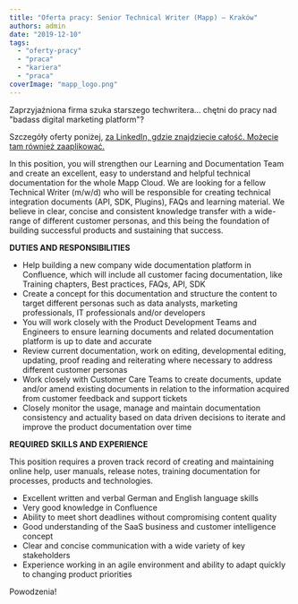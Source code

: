 ```yaml
---
title: "Oferta pracy: Senior Technical Writer (Mapp) – Kraków"
authors: admin
date: "2019-12-10"
tags:
  - "oferty-pracy"
  - "praca"
  - "kariera"
  - "praca"
coverImage: "mapp_logo.png"
---
```


Zaprzyjaźniona firma szuka starszego techwritera... chętni do pracy nad "badass
digital marketing platform"?

Szczegóły oferty poniżej,
[za LinkedIn, gdzie znajdziecie całość. Możecie tam również zaaplikować.](https://www.linkedin.com/jobs/view/1595408504/)

In this position, you will strengthen our Learning and Documentation Team and
create an excellent, easy to understand and helpful technical documentation for
the whole Mapp Cloud. We are looking for a fellow Technical Writer (m/w/d) who
will be responsible for creating technical integration documents (API, SDK,
Plugins), FAQs and learning material. We believe in clear, concise and
consistent knowledge transfer with a wide-range of different customer personas,
and this being the foundation of building successful products and sustaining
that success.

**DUTIES AND RESPONSIBILITIES**

- Help building a new company wide documentation platform in Confluence, which
  will include all customer facing documentation, like Training chapters, Best
  practices, FAQs, API, SDK
- Create a concept for this documentation and structure the content to target
  different personas such as data analysts, marketing professionals, IT
  professionals and/or developers
- You will work closely with the Product Development Teams and Engineers to
  ensure learning documents and related documentation platform is up to date and
  accurate
- Review current documentation, work on editing, developmental editing,
  updating, proof reading and reiterating where necessary to address different
  customer personas
- Work closely with Customer Care Teams to create documents, update and/or amend
  existing documents in relation to the information acquired from customer
  feedback and support tickets
- Closely monitor the usage, manage and maintain documentation consistency and
  actuality based on data driven decisions to iterate and improve the product
  documentation over time

**REQUIRED SKILLS AND EXPERIENCE**

This position requires a proven track record of creating and maintaining online
help, user manuals, release notes, training documentation for processes,
products and technologies.

- Excellent written and verbal German and English language skills
- Very good knowledge in Confluence
- Ability to meet short deadlines without compromising content quality
- Good understanding of the SaaS business and customer intelligence concept
- Clear and concise communication with a wide variety of key stakeholders
- Experience working in an agile environment and ability to adapt quickly to
  changing product priorities

Powodzenia!
